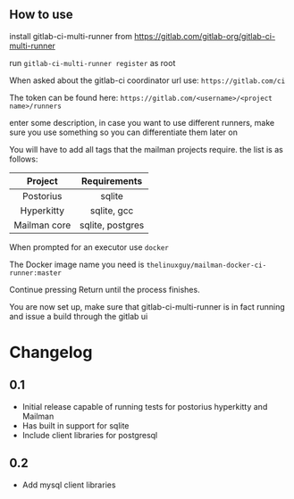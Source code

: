 ## How to use
install gitlab-ci-multi-runner from https://gitlab.com/gitlab-org/gitlab-ci-multi-runner

run `gitlab-ci-multi-runner register` as root

When asked about the gitlab-ci coordinator url use:
`https://gitlab.com/ci`

The token can be found here: `https://gitlab.com/<username>/<project name>/runners`

enter some description, in case you want to use different runners, make sure you use something so you can differentiate them later on

You will have to add all tags that the mailman projects require. the list is as follows:  

| Project | Requirements |
| :-----: | :----------: |
| Postorius | sqlite |
| Hyperkitty | sqlite, gcc |
| Mailman core | sqlite, postgres|

When prompted for an executor use `docker`

The Docker image name you need is `thelinuxguy/mailman-docker-ci-runner:master`

Continue pressing Return until the process finishes.

You are now set up, make sure that gitlab-ci-multi-runner is in fact running and issue a build through the gitlab ui

# Changelog

## 0.1

* Initial release capable of running tests for postorius hyperkitty and Mailman
* Has built in support for sqlite
* Include client libraries for postgresql

## 0.2

* Add mysql client libraries
